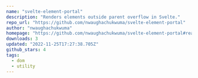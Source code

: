```yaml
---
name: "svelte-element-portal"
description: "Renders elements outside parent overflow in Svelte."
repo_url: "https://github.com/nwaughachukwuma/svelte-element-portal"
author: "nwaughachukwuma"
homepage: "https://github.com/nwaughachukwuma/svelte-element-portal#readme"
downloads: 3
updated: "2022-11-25T17:27:38.705Z"
github_stars: 4
tags: 
  - dom
  - utility
---
```

